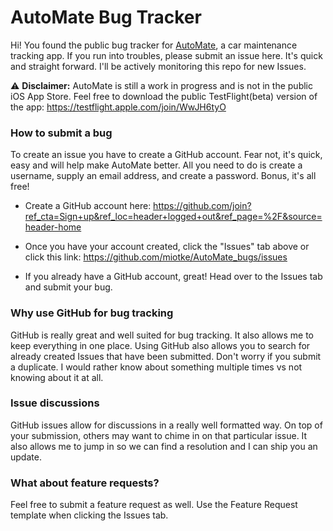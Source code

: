 # AutoMate Bug Tracker

Hi! You found the public bug tracker for [AutoMate](), a car maintenance tracking app. If you run into troubles, please submit an issue here. It's quick and straight forward. I'll be actively monitoring this repo for new Issues.

⚠️ **Disclaimer:** AutoMate is still a work in progress and is not in the public iOS App Store. Feel free to download the public TestFlight(beta) version of the app: https://testflight.apple.com/join/WwJH6tyO

### How to submit a bug

To create an issue you have to create a GitHub account. Fear not, it's quick, easy and will help make AutoMate better. All you need to do is create a username, supply an email address, and create a password. Bonus, it's all free! 

* Create a GitHub account here: https://github.com/join?ref_cta=Sign+up&ref_loc=header+logged+out&ref_page=%2F&source=header-home

* Once you have your account created, click the "Issues" tab above or click this link: https://github.com/miotke/AutoMate_bugs/issues

* If you already have a GitHub account, great! Head over to the Issues tab and submit your bug. 


### Why use GitHub for bug tracking

GitHub is really great and well suited for bug tracking. It also allows me to keep everything in one place. Using GitHub also allows you to search for already created Issues that have been submitted. Don't worry if you submit a duplicate. I would rather know about something multiple times vs not knowing about it at all. 

### Issue discussions

GitHub issues allow for discussions in a really well formatted way. On top of your submission, others may want to chime in on that particular issue. It also allows me to jump in so we can find a resolution and I can ship you an update. 

### What about feature requests? 

Feel free to submit a feature request as well. Use the Feature Request template when clicking the Issues tab. 
